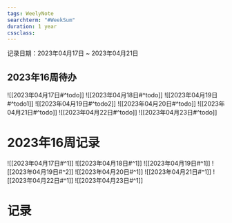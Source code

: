 ```yaml
---
tags: WeelyNote
searchterm: "#WeekSum"
duration: 1 year
cssclass: 
---
```


记录日期：2023年04月17日 ~ 2023年04月21日

## 2023年16周待办
![[2023年04月17日#^todo]] 
![[2023年04月18日#^todo]] 
![[2023年04月19日#^todo1]] ![[2023年04月19日#^todo2]] 
![[2023年04月20日#^todo]] 
![[2023年04月21日#^todo]] 
![[2023年04月22日#^todo]] 
![[2023年04月23日#^todo]] 


# 2023年16周记录
![[2023年04月17日#^1]] 
![[2023年04月18日#^1]] 
![[2023年04月19日#^1]] ![[2023年04月19日#^2]] 
![[2023年04月20日#^1]] 
![[2023年04月21日#^1]] 
![[2023年04月22日#^1]] 
![[2023年04月23日#^1]] 

# 记录
